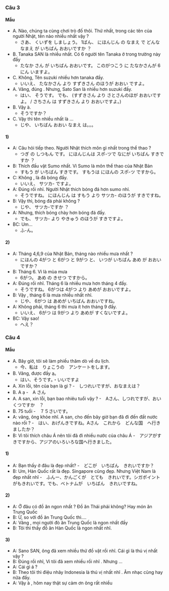 ### Câu 3
#### Mẫu
- A. Nào, chúng ta cùng chơi trò đố thôi. Thứ nhất, trong các tên của người Nhật, tên nào nhiều nhất vậy ?
  - さあ、 くいずを しましょう。 1ばん、 にほんじん の なまえ で どんな なまえ が いちばん おおいですか ？
- B. Tanaka SAN là nhiều nhất. Có 6 người tên Tanaka ở trong trường này đấy
  - たなか さん が  いちばん おおいです。 このがつこう に たなかさんが 6にん いますよ。
- C. Không, Tên suzuki nhiều hơn tanaka đấy.
  - いいえ、 たなかさん より すずきさん のほうが おおい ですよ。
- A. Vâng, đúng . Nhưng, Sato San là nhiều hơn suzuki đấy.
  - はい、 そうです。 でも、 (すずきさん より さとさんのほが おおいですよ。 / さちさん は すずきさん より おおいですよ。)
- B. Vậy à.
  - そうですか？
- C. Vậy thì tên nhiều nhất là ...
  - じや、 いちばん おおい なまえ は。。。
#### 1)
- A: Câu hỏi tiếp theo. Người Nhật thích môn gì nhất trong thể thao ?
  - つぎ の しつもん です。  にほんじんは スポ-ツで なにが いちばん すきですか ？
- B: Thích đấu vật Sumo nhất. Vì Sumo là môn thể thao của Nhật Bản
  - すもう が いちばん すきです。 すもうは にほんの スポ-ツ ですから。
- C: Không , là đá bóng đấy.
  - いいえ、 サツカ- ですよ。
- A: Đúng rồi nhỉ. Người Nhật thích bóng đá hơn sumo nhỉ.
  - そうですね。 にほんじん は すもう より  サツカ- のほうが すきですね。
- B: Vậy thì, bóng đá phải không ?
  - じや、 サツカ-ですか ？
- A: Nhưng, thích bóng chày hơn bóng đá đấy.
  - でも、 サツカ- より やきゅう のほうが すきですよ。
- BC: Um...
  - ふ-ん。
#### 2) 
- A: Tháng 4,6,9 của Nhật Bản, tháng nào nhiều mưa nhất ?
  - にほんの 4がつ と 6がつ と  9がつ と、 いつが いちばん あめ が おおいですか？
- B: Tháng 6. Vì là mùa mưa
  - 6がつ。 あめ の きせつ ですから。
- A: Đúng rồi nhĩ. Tháng 6 là nhiều mưa hơn tháng 4 đấy.
  - そうですね。 6がつは 4がつ より あめが おおいですよ。
- B: Vậy , tháng 6  là mưa nhiều nhất nhỉ.
  - じや、 6がつ は あめが いちばん おおいですね。
- A: Không phải, tháng 6 thì mưa ít hơn tháng 9 đấy.
  - いいえ、 6がつ は 9がつ より あめが すくないですよ。
- BC: Vậy sao!
  - へえ？
   
### Câu 4
#### Mẫu
- A. Bây giờ, tôi sẽ làm phiếu thăm dò về du lịch.
  - 今、私は　りょこうの　アンケートをします。
- B. Vâng, được đấy ạ。
  - はい、そうです。・いいですよ
- A. Xin lỗi, tên của bạn là gì ?
  -　しつれいですが、おなまえは？ 
- B. A ạ
  -　A さん 
- A. A san, xin lỗi, bạn bao nhiêu tuổi vậy ?
  -　Aさん、しつれですが、おいくつですか　？ 
- B. 75 tuổi
  -　７５さいです。 
- A: vâng, ông khỏe nhĩ. A san, cho đến bây giờ bạn đã đi đến đất nước nào rồi ?
  -　はい、おげんきですね。Aさん　これから　どんな国　へ行きましたか？ 
- B: Vì tôi thích châu Á nên tôi đã đi nhiều nước của châu Á
  -　アジアがすきですから、アジアのいろいろな国へ行きました。 
#### 1)
- A: Bạn thấy ở đâu là đẹp nhất?
  -　どこが　いちばん　きれいですか？ 
- B: Um, Hàn Quốc rất là đẹp. Singapore cũng đẹp. Nhưng Việt Nam là đẹp nhất nhĩ
  -　ふんー、かんごくが　とても　きれいです。シガポイントがもきれいです。でも、ベトナムが　いちばん　きれいですね。
#### 2) 
- A: Ở đâu có đồ ăn ngon nhất ? Đồ ăn Thái phải không? Hay món ăn Trung Quốc 
- B: Ừ, so với đồ ăn Trung Quốc thì....
- A: Vâng , mọi người đò ăn Trung Quốc là ngon nhất đấy
- B: Tôi thì thấy đồ ăn Hàn Quốc là ngon nhất nhĩ.
#### 3)
- A: Sano SAN, ông đã xem nhiều thứ đồ vật rồi nhĩ. Cái gì là thú vị nhất vậy ?
- B: Đúng rồi nhĩ, Vì tôi đã xem nhiều rồi nhĩ . Nhưng ...
- A: Cái gì á ?
- B: Theo tôi thì điệu nhãy Indonesia là thú vị nhất nhĩ . Âm nhạc cũng hay nữa đấy.
- A: Vậy à , hôm nay thật sự cảm ơn ông rất nhiều 
